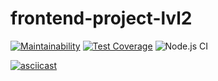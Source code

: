 # frontend-project-lvl2
[![Maintainability](https://api.codeclimate.com/v1/badges/f3aa86e85df5d2531df6/maintainability)](https://codeclimate.com/github/takieDela/frontend-project-lvl2/maintainability)
[![Test Coverage](https://api.codeclimate.com/v1/badges/f3aa86e85df5d2531df6/test_coverage)](https://codeclimate.com/github/takieDela/frontend-project-lvl2/test_coverage)
![Node.js CI](https://github.com/takieDela/frontend-project-lvl2/workflows/Node.js%20CI/badge.svg)

[![asciicast](https://asciinema.org/a/DoZoq4grwALViEhyEKjycrNGo.svg)](https://asciinema.org/a/DoZoq4grwALViEhyEKjycrNGo)